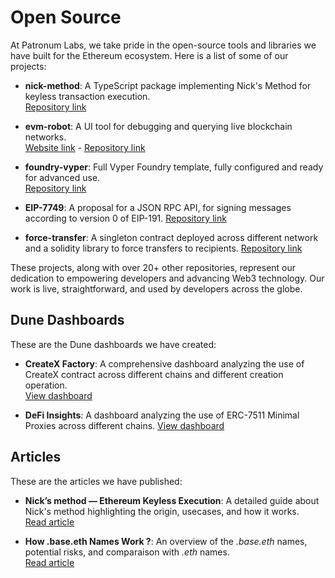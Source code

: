# Open Source

At Patronum Labs, we take pride in the open-source tools and libraries we have built for the Ethereum ecosystem. Here is a list of some of our projects:

- **nick-method**: A TypeScript package implementing Nick's Method for keyless transaction execution.  
  [Repository link](https://github.com/Patronum-Labs/nick-method)

- **evm-robot**: A UI tool for debugging and querying live blockchain networks.  
  [Website link](https://www.evmrobot.com/) -
  [Repository link](https://github.com/Patronum-Labs/evm-robot)

- **foundry-vyper**: Full Vyper Foundry template, fully configured and ready for advanced use.  
  [Repository link](https://github.com/Patronum-Labs/foundry-vyper)

- **EIP-7749**: A proposal for a JSON RPC API, for signing messages according to version 0 of EIP-191.
  [Repository link](https://github.com/Patronum-Labs/eip7749-wallet_signIntendedValidatorData)

- **force-transfer**: A singleton contract deployed across different network and a solidity library to force transfers to recipients.
  [Repository link](https://github.com/Patronum-Labs/force-transfer)

These projects, along with over 20+ other repositories, represent our dedication to empowering developers and advancing Web3 technology. Our work is live, straightforward, and used by developers across the globe.

## Dune Dashboards

These are the Dune dashboards we have created:

- **CreateX Factory**: A comprehensive dashboard analyzing the use of CreateX contract across different chains and different creation operation.  
  [View dashboard](https://dune.com/patronumlabs/createx)

- **DeFi Insights**: A dashboard analyzing the use of ERC-7511 Minimal Proxies across different chains.
  [View dashboard](https://dune.com/patronumlabs/erc-7511-minimal-proxy)

## Articles

These are the articles we have published:

- **Nick’s method — Ethereum Keyless Execution**: A detailed guide about Nick's method highlighting the origin, usecases, and how it works.  
  [Read article](https://medium.com/patronum-labs/nicks-method-ethereum-keyless-execution-168a6659479c)

- **How .base.eth Names Work ?**: An overview of the *.base.eth* names, potential risks, and comparaison with *.eth* names.  
  [Read article](https://medium.com/patronum-labs/how-base-eth-names-work-a9578724520a)
